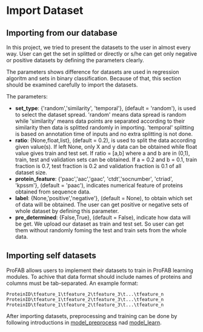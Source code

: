 # Import Dataset

## Importing from our database
In this project, we tried to present the datasets to the user in almost every way. User can get the set in splitted or directly or s/he can get only negative or positive datasets by defining the parameters clearly. 

The parameters shows difference for datasets are used in regression algoritm and sets in binary classification. Because of that, this section should be examined carefully to import the datasets.

The parameters:

- **set_type**: {'random','similarity', 'temporal'}, (default = 'random'), is used to select the dataset spread. 'random' means data spread is random while 'similarity' means data points are separated according to their similarity then data is splitted randomly in importing. 'temporal' splitting is based on annotation time of inputs and no extra splitting is not done.
- **ratio**: {None,float,list}, (default = 0.2), is used to split the data according given value(s). If left None, only X and y data can be obtained while float value gives train and test set. If ratio = [a,b] where a and b are in (0,1), train, test and validation sets can be obtained. If a = 0.2 and b = 0.1, train fraction is 0.7, test fraction is 0.2 and validation fraction is 0.1 of all dataset size. 
- **protein_feature**: {'paac','aac','gaac', 'ctdt','socnumber', 'ctriad', 'kpssm'}, (default = 'paac'), indicates numerical feature of proteins obtained from sequence data.
- **label**: {None,'positive','negative'}, (default = None), to obtain which set of data will be obtained. The user can get positive or negative sets of whole dataset by defining this parameter.
- **pre_determined**: {False,True}, (default = False), indicate how data will be get. We upload our dataset as train and test set. So user can get them without randomly foming the test and train sets from the whole data. 

## Importing self datasets

ProFAB allows users to implement their datasets to train in ProFAB learning modules. To achive that data format should include names of proteins and columns must be tab-separated. An example format:

```
ProteinID\tfeature_1\tfeature_2\tfeature_3\t...\tfeature_n
ProteinID\tfeature_1\tfeature_2\tfeature_3\t...\tfeature_n
ProteinID\tfeature_1\tfeature_2\tfeature_3\t...\tfeature_n
```
After importing datasets, preprocessing and training can be done by following introductions in [model_preprocess](probab/model_preprocess) nad [model_learn](profab/model_learn).
